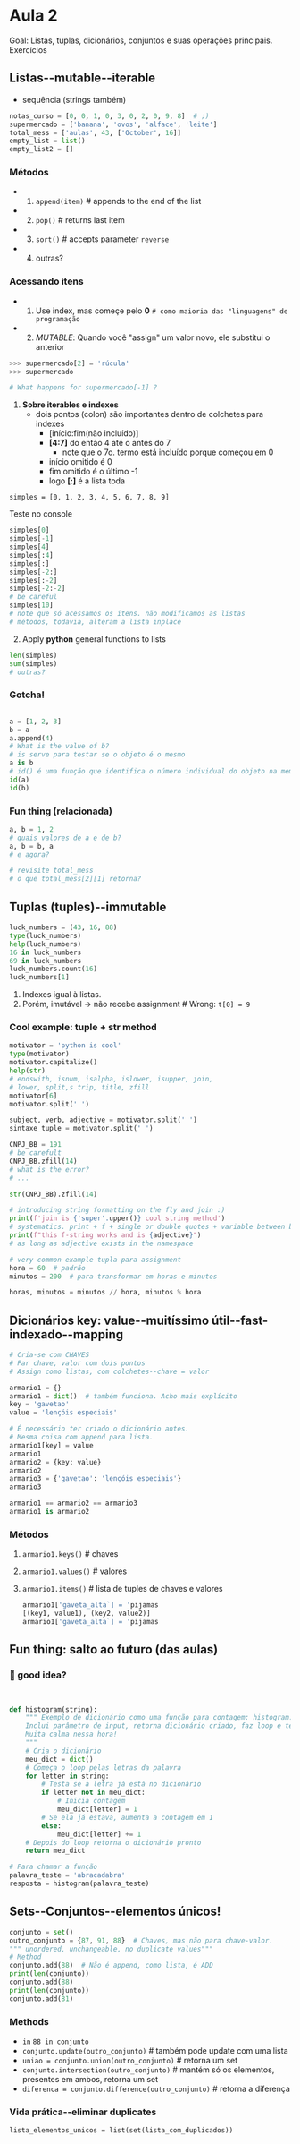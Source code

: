 # Aula 2

Goal: Listas, tuplas, dicionários, conjuntos e suas operações principais. Exercícios

## Listas--mutable--iterable 

 - sequência (strings também)

```python
notas_curso = [0, 0, 1, 0, 3, 0, 2, 0, 9, 8]  # ;)
supermercado = ['banana', 'ovos', 'alface', 'leite']
total_mess = ['aulas', 43, ['October', 16]]
empty_list = list()
empty_list2 = []
```

### Métodos

- 1. `append(item)`  # appends to the end of the list
- 2. `pop()`  # returns last item
- 3. `sort()`  # accepts parameter `reverse` 
- 4. outras?

### Acessando itens

- 1. Use index, mas começe pelo **0**   `# como maioria das "linguagens" de programação`
- 2. *MUTABLE*: Quando você "assign" um valor novo, ele substitui o anterior

```python
>>> supermercado[2] = 'rúcula'
>>> supermercado

# What happens for supermercado[-1] ?
```

1. **Sobre iterables e indexes**
    - dois pontos (colon) são importantes dentro de colchetes para indexes
        - [início:fim(não incluído)]
        - **[4:7]** do então 4 até o antes do 7
            - note que o 7o. termo está incluído porque começou em 0
        - início omitido é 0
        - fim omitido é o último -1
        - logo **[:]** é a lista toda

 `simples = [0, 1, 2, 3, 4, 5, 6, 7, 8, 9]`
 
 Teste no console
 ```python
 simples[0]
 simples[-1]
 simples[4]
 simples[:4]
 simples[:]
 simples[-2:]
 simples[:-2]
 simples[-2:-2]
 # be careful
 simples[10]
 # note que só acessamos os itens. não modificamos as listas
 # métodos, todavia, alteram a lista inplace
 ```

2. Apply **python** general functions to lists

```python
len(simples)
sum(simples)
# outras?
```
### Gotcha!

```python

a = [1, 2, 3]
b = a
a.append(4)
# What is the value of b?
# is serve para testar se o objeto é o mesmo
a is b
# id() é uma função que identifica o número individual do objeto na memória
id(a)
id(b)
```

### Fun thing (relacionada)
```python
a, b = 1, 2
# quais valores de a e de b?
a, b = b, a
# e agora?

# revisite total_mess
# o que total_mess[2][1] retorna?
```

## Tuplas (tuples)--immutable

```python
luck_numbers = (43, 16, 88)
type(luck_numbers)
help(luck_numbers)
16 in luck_numbers
69 in luck_numbers
luck_numbers.count(16)
luck_numbers[1]
```
1. Indexes igual à listas. 
2. Porém, imutável -> não recebe assignment  # Wrong: `t[0] = 9`

### Cool example: tuple + str method
```python
motivator = 'python is cool'
type(motivator)
motivator.capitalize()
help(str)
# endswith, isnum, isalpha, islower, isupper, join, 
# lower, split,s trip, title, zfill
motivator[6]
motivator.split(' ')

subject, verb, adjective = motivator.split(' ')
sintaxe_tuple = motivator.split(' ')

CNPJ_BB = 191
# be carefult
CNPJ_BB.zfill(14)
# what is the error?
# ...

str(CNPJ_BB).zfill(14)

# introducing string formatting on the fly and join :)
print(f'join is {'super'.upper()} cool string method')
# systematics. print + f + single or double quotes + variable between brackets: 
print(f"this f-string works and is {adjective}")  
# as long as adjective exists in the namespace

# very common example tupla para assignment
hora = 60  # padrão
minutos = 200  # para transformar em horas e minutos

horas, minutos = minutos // hora, minutos % hora
```

## Dicionários key: value--muitíssimo útil--fast-indexado--mapping
```python
# Cria-se com CHAVES
# Par chave, valor com dois pontos
# Assign como listas, com colchetes--chave = valor

armario1 = {}
armario1 = dict()  # também funciona. Acho mais explícito
key = 'gavetao'
value = 'lençóis especiais'

# É necessário ter criado o dicionário antes. 
# Mesma coisa com append para lista.
armario1[key] = value
armario1
armario2 = {key: value}
armario2
armario3 = {'gavetao': 'lençóis especiais'}
armario3

armario1 == armario2 == armario3
armario1 is armario2
```

### Métodos

1. `armario1.keys()`  # chaves
2. `armario1.values()`  # valores
3. `armario1.items()`  # lista de tuples de chaves e valores 

    ```python
    armario1['gaveta_alta`] = 'pijamas
    [(key1, value1), (key2, value2)]
    armario1['gaveta_alta`] = 'pijamas
    ```

## Fun thing: salto ao futuro (das aulas)
### 🤔 good idea?

```python


def histogram(string): 
    """ Exemplo de dicionário como uma função para contagem: histogram. 
    Inclui parâmetro de input, retorna dicionário criado, faz loop e testa condicional. 
    Muita calma nessa hora!
    """
    # Cria o dicionário
    meu_dict = dict()
    # Começa o loop pelas letras da palavra
    for letter in string:
        # Testa se a letra já está no dicionário
        if letter not in meu_dict:
            # Inicia contagem
            meu_dict[letter] = 1
        # Se ela já estava, aumenta a contagem em 1
        else:
            meu_dict[letter] += 1
    # Depois do loop retorna o dicionário pronto
    return meu_dict

# Para chamar a função
palavra_teste = 'abracadabra'
resposta = histogram(palavra_teste)

```

## Sets--Conjuntos--elementos únicos!

```python
conjunto = set()
outro_conjunto = {87, 91, 88}  # Chaves, mas não para chave-valor. 
""" unordered, unchangeable, no duplicate values"""
# Method
conjunto.add(88)  # Não é append, como lista, é ADD
print(len(conjunto))
conjunto.add(88)
print(len(conjunto))
conjunto.add(81)
```

### Methods
 - `in` `88 in conjunto`
 - `conjunto.update(outro_conjunto)`  # também pode update com uma lista
 - `uniao = conjunto.union(outro_conjunto)`  # retorna um set
 - `conjunto.intersection(outro_conjunto)`  # mantém só os elementos, presentes em ambos, retorna um set
 - `diferenca = conjunto.difference(outro_conjunto)`  # retorna a diferença

### Vida prática--eliminar duplicates

`lista_elementos_unicos = list(set(lista_com_duplicados))`



